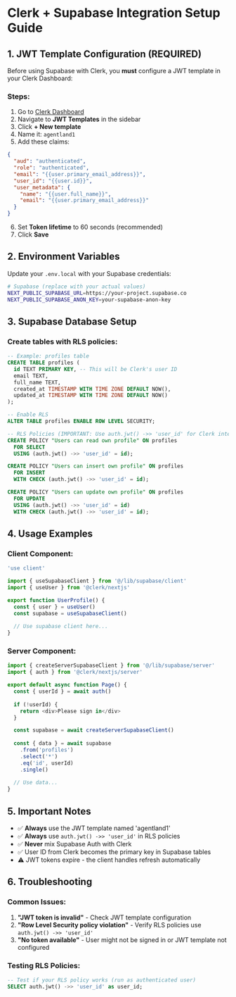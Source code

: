 # Clerk + Supabase Integration Setup Guide

## 1. JWT Template Configuration (REQUIRED)

Before using Supabase with Clerk, you **must** configure a JWT template in your Clerk Dashboard:

### Steps:
1. Go to [Clerk Dashboard](https://dashboard.clerk.com)
2. Navigate to **JWT Templates** in the sidebar
3. Click **+ New template**
4. Name it: `agentland1`
5. Add these claims:

```json
{
  "aud": "authenticated",
  "role": "authenticated",
  "email": "{{user.primary_email_address}}",
  "user_id": "{{user.id}}",
  "user_metadata": {
    "name": "{{user.full_name}}",
    "email": "{{user.primary_email_address}}"
  }
}
```

6. Set **Token lifetime** to 60 seconds (recommended)
7. Click **Save**

## 2. Environment Variables

Update your `.env.local` with your Supabase credentials:

```bash
# Supabase (replace with your actual values)
NEXT_PUBLIC_SUPABASE_URL=https://your-project.supabase.co
NEXT_PUBLIC_SUPABASE_ANON_KEY=your-supabase-anon-key
```

## 3. Supabase Database Setup

### Create tables with RLS policies:

```sql
-- Example: profiles table
CREATE TABLE profiles (
  id TEXT PRIMARY KEY, -- This will be Clerk's user ID
  email TEXT,
  full_name TEXT,
  created_at TIMESTAMP WITH TIME ZONE DEFAULT NOW(),
  updated_at TIMESTAMP WITH TIME ZONE DEFAULT NOW()
);

-- Enable RLS
ALTER TABLE profiles ENABLE ROW LEVEL SECURITY;

-- RLS Policies (IMPORTANT: Use auth.jwt() ->> 'user_id' for Clerk integration)
CREATE POLICY "Users can read own profile" ON profiles
  FOR SELECT
  USING (auth.jwt() ->> 'user_id' = id);

CREATE POLICY "Users can insert own profile" ON profiles  
  FOR INSERT
  WITH CHECK (auth.jwt() ->> 'user_id' = id);

CREATE POLICY "Users can update own profile" ON profiles
  FOR UPDATE  
  USING (auth.jwt() ->> 'user_id' = id)
  WITH CHECK (auth.jwt() ->> 'user_id' = id);
```

## 4. Usage Examples

### Client Component:
```typescript
'use client'

import { useSupabaseClient } from '@/lib/supabase/client'
import { useUser } from '@clerk/nextjs'

export function UserProfile() {
  const { user } = useUser()
  const supabase = useSupabaseClient()
  
  // Use supabase client here...
}
```

### Server Component:
```typescript
import { createServerSupabaseClient } from '@/lib/supabase/server'
import { auth } from '@clerk/nextjs/server'

export default async function Page() {
  const { userId } = await auth()
  
  if (!userId) {
    return <div>Please sign in</div>
  }

  const supabase = await createServerSupabaseClient()
  
  const { data } = await supabase
    .from('profiles')
    .select('*')
    .eq('id', userId)
    .single()
    
  // Use data...
}
```

## 5. Important Notes

- ✅ **Always** use the JWT template named 'agentland1'
- ✅ **Always** use `auth.jwt() ->> 'user_id'` in RLS policies
- ✅ **Never** mix Supabase Auth with Clerk
- ✅ User ID from Clerk becomes the primary key in Supabase tables
- ⚠️ JWT tokens expire - the client handles refresh automatically

## 6. Troubleshooting

### Common Issues:
1. **"JWT token is invalid"** - Check JWT template configuration
2. **"Row Level Security policy violation"** - Verify RLS policies use `auth.jwt() ->> 'user_id'`
3. **"No token available"** - User might not be signed in or JWT template not configured

### Testing RLS Policies:
```sql
-- Test if your RLS policy works (run as authenticated user)
SELECT auth.jwt() ->> 'user_id' as user_id;
```